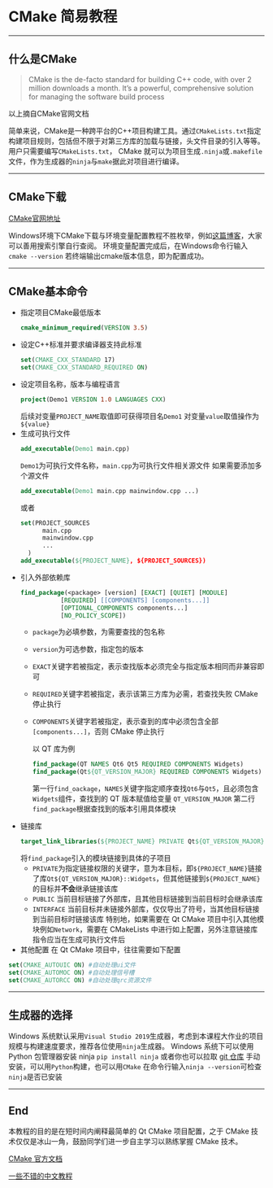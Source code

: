# CMake 简易教程
____
## 什么是CMake
> CMake is the de-facto standard for building C++ code, with over 2 million downloads a month. It’s a powerful, comprehensive solution for managing the software build process

以上摘自CMake官网文档

简单来说，CMake是一种跨平台的C++项目构建工具。通过`CMakeLists.txt`指定构建项目规则，包括但不限于对第三方库的加载与链接，头文件目录的引入等等。用户只需要编写`CMakeLists.txt`， CMake 就可以为项目生成`.ninja`或`.makefile`文件，作为生成器的`ninja`与`make`据此对项目进行编译。
____
## CMake下载
[CMake官网地址](https://cmake.org/)

Windows环境下CMake下载与环境变量配置教程不胜枚举，例如[这篇博客](https://blog.csdn.net/didi_ya/article/details/123029415)，大家可以善用搜索引擎自行查阅。
环境变量配置完成后，在Windows命令行输入`cmake --version`
若终端输出cmake版本信息，即为配置成功。
____
## CMake基本命令
- 指定项目CMake最低版本
  ```CMake
  cmake_minimum_required(VERSION 3.5)
  ```
- 设定C++标准并要求编译器支持此标准
  ```CMake
  set(CMAKE_CXX_STANDARD 17)
  set(CMAKE_CXX_STANDARD_REQUIRED ON)
  ```
- 设定项目名称，版本与编程语言
  ```CMake
  project(Demo1 VERSION 1.0 LANGUAGES CXX)
  ```
  后续对变量`PROJECT_NAME`取值即可获得项目名`Demo1`
  对变量`value`取值操作为`${value}`
- 生成可执行文件
  ```CMake
  add_executable(Demo1 main.cpp)
  ```
  `Demo1`为可执行文件名称，`main.cpp`为可执行文件相关源文件
  如果需要添加多个源文件
  ```CMake
  add_executable(Demo1 main.cpp mainwindow.cpp ...)
  ```
  或者
  ```CMake
  set(PROJECT_SOURCES
        main.cpp
        mainwindow.cpp
        ...
    )
  add_executable(${PROJECT_NAME}, ${PROJECT_SOURCES})
  ```
- 引入外部依赖库
  ```CMake
  find_package(<package> [version] [EXACT] [QUIET] [MODULE]
             [REQUIRED] [[COMPONENTS] [components...]]
             [OPTIONAL_COMPONENTS components...]
             [NO_POLICY_SCOPE])
  ```
  - `package`为必填参数，为需要查找的包名称
  - `version`为可选参数，指定包的版本
  - `EXACT`关键字若被指定，表示查找版本必须完全与指定版本相同而非兼容即可
  - `REQUIRED`关键字若被指定，表示该第三方库为必需，若查找失败 CMake 停止执行
  - `COMPONENTS`关键字若被指定，表示查到的库中必须包含全部`[components...]`，否则 CMake 停止执行
  
    以 QT 库为例
    ```CMake
    find_package(QT NAMES Qt6 Qt5 REQUIRED COMPONENTS Widgets)
    find_package(Qt${QT_VERSION_MAJOR} REQUIRED COMPONENTS Widgets)
    ```
    第一行`find_oackage`，`NAMES`关键字指定顺序查找`Qt6`与`Qt5`，且必须包含`Widgets`组件，查找到的 QT 版本赋值给变量 `QT_VERSION_MAJOR`
    第二行`find_package`根据查找到的版本引用具体模块
- 链接库
  ```CMake
  target_link_libraries(${PROJECT_NAME} PRIVATE Qt${QT_VERSION_MAJOR}::Widgets)
  ```
  将`find_package`引入的模块链接到具体的子项目
  - `PRIVATE`为指定链接权限的关键字，意为本目标，即`${PROJECT_NAME}`链接了库`Qt${QT_VERSION_MAJOR}::Widgets`，但其他链接到`${PROJECT_NAME}`的目标并**不会**继承链接该库
  - `PUBLIC` 当前目标链接了外部库，且其他目标链接到当前目标时会继承该库
  - `INTERFACE` 当前目标并未链接外部库，仅仅导出了符号，当其他目标链接到当前目标时链接该库
特别地，如果需要在 Qt CMake 项目中引入其他模块例如`Network`，需要在 CMakeLists 中进行如上配置，另外注意链接库指令应当在生成可执行文件后
- 其他配置
在 Qt CMake 项目中，往往需要如下配置
```CMake
set(CMAKE_AUTOUIC ON) #自动处理ui文件
set(CMAKE_AUTOMOC ON) #自动处理信号槽
set(CMAKE_AUTORCC ON) #自动处理qrc资源文件
```
___
## 生成器的选择
Windows 系统默认采用`Visual Studio 2019`生成器，考虑到本课程大作业的项目规模与构建速度要求，推荐各位使用`ninja`生成器。
Windows 系统下可以使用 Python 包管理器安装 ninja
`pip install ninja`
或者你也可以拉取 [git 仓库](https://github.com/ninja-build/ninja) 手动安装，可以用`Python`构建，也可以用`CMake`
在命令行输入`ninja --version`可检查`ninja`是否已安装

___
## End
本教程的目的是在短时间内阐释最简单的 Qt CMake 项目配置，之于 CMake 技术仅仅是冰山一角，鼓励同学们进一步自主学习以熟练掌握 CMake 技术。

[CMake 官方文档](https://cmake.org/documentation/)

[一些不错的中文教程](https://zhuanlan.zhihu.com/p/500002865)
